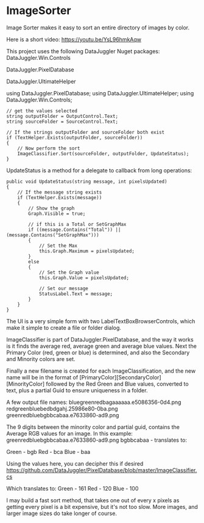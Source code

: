 # ImageSorter
Image Sorter makes it easy to sort an entire directory of images by color.

Here is a short video:
https://youtu.be/YsL96hmkAqw

This project uses the following DataJuggler Nuget packages:
DataJuggler.Win.Controls

DataJuggler.PixelDatabase

DataJuggler.UltimateHelper


using DataJuggler.PixelDatabase;
using DataJuggler.UltimateHelper;
using DataJuggler.Win.Controls;

    // get the values selected
    string outputFolder = OutputControl.Text;
    string sourceFolder = SourceControl.Text;

    // If the strings outputFolder and sourceFolder both exist
    if (TextHelper.Exists(outputFolder, sourceFolder))
    {
        // Now perform the sort
        ImageClassifier.Sort(sourceFolder, outputFolder, UpdateStatus);
    }
    
UpdateStatus is a method for a delegate to callback from long operations:

    public void UpdateStatus(string message, int pixelsUpdated)
    {
        // If the message string exists
        if (TextHelper.Exists(message))
        {
            // Show the graph
            Graph.Visible = true;

            // if this is a Total or SetGraphMax
            if ((message.Contains("Total")) || (message.Contains("SetGraphMax")))
            {
                // Set the Max
                this.Graph.Maximum = pixelsUpdated;
            }
            else
            {
                // Set the Graph value
                this.Graph.Value = pixelsUpdated;

                // Set our message
                StatusLabel.Text = message;
            }
        }
    }
    
The UI is a very simple form with two LabelTextBoxBrowserControls, which make it simple to create a file or folder dialog.

ImageClassifier is part of DataJuggler.PixelDatabase, and the way it works is it finds the average red, average green and average blue values.
Next the Primary Color (red, green or blue) is determined, and also the Secondary and Minority colors are set.

Finally a new filename is created for each ImageClassification, and the new name will be in the format of [PrimaryColor][SecondaryColor][MinorityColor]
followed by the Red Green and Blue values, converted to text, plus a partial Guid to ensure uniqueness in a folder.

A few output file names:
bluegreenredbagaaaaaa.e5086356-0d4.png
redgreenbluebedbdgahj.25986e80-0ba.png
greenredbluebgbbcabaa.e7633860-ad9.png

The 9 digits between the minority color and partial guid, contains the Average RGB values for an image.
In this example:
greenredbluebgbbcabaa.e7633860-ad9.png
bgbbcabaa - translates to:

Green - bgb
Red - bca
Blue - baa

Using the values here, you can decipher this if desired
https://github.com/DataJuggler/PixelDatabase/blob/master/ImageClassifier.cs

Which translates to:
Green - 161
Red - 120
Blue - 100

I may build a fast sort method, that takes one out of every x pixels as getting every pixel is a bit expensive, 
but it's not too slow. More images, and larger image sizes do take longer of course.




